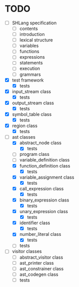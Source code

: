 # TODO
- [ ] SHLang specification
	- [ ] contents
	- [ ] introduction
	- [ ] lexical structure
	- [ ] variables
	- [ ] functions
	- [ ] expressions
	- [ ] statements
	- [ ] execution
	- [ ] grammars
- [x] test framework
	- [x] tests
- [x] input_stream class
	- [x] tests
- [x] output_stream class
	- [x] tests
- [x] symbol_table class
	- [x] tests
- [x] region class
	- [x] tests
- [ ] ast classes
	- [x] abstract_node class
		- [x] tests
	- [ ] program class
	- [ ] variable_definition class
	- [x] function_definition class
		- [x] tests
	- [x] variable_assignment class
		- [x] tests
	- [x] call_expression class
		- [x] tests
	- [x] binary_expression class
		- [x] tests
	- [x] unary_expression class
		- [x] tests
	- [x] identifier class
		- [x] tests
	- [x] number_literal class
		- [x] tests
	- [ ] tests
- [ ] visitor classes
	- [ ] abstract_visitor class
	- [ ] ast_printer class
	- [ ] ast_constrainer class
	- [ ] ast_codegen class
	- [ ] tests
